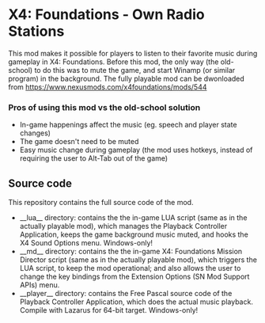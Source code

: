 # X4: Foundations - Own Radio Stations

This mod makes it possible for players to listen to their favorite music during gameplay in X4: Foundations.
Before this mod, the only way (the old-school) to do this was to mute the game, and start Winamp (or similar program) in the background.
The fully playable mod can be dwonloaded from https://www.nexusmods.com/x4foundations/mods/544

### Pros of using this mod vs the old-school solution
* In-game happenings affect the music (eg. speech and player state changes)
* The game doesn't need to be muted
* Easy music change during gameplay (the mod uses hotkeys, instead of requiring the user to Alt-Tab out of the game)

## Source code
This repository contains the full source code of the mod.
* \_\_lua\_\_ directory: contains the the in-game LUA script (same as in the actually playable mod), which manages the Playback Controller Application, keeps the game background music muted, and hooks the X4 Sound Options menu. Windows-only!
* \_\_md\_\_ directory: contains the the in-game X4: Foundations Mission Director script (same as in the actually playable mod), which triggers the LUA script, to keep the mod operational; and also allows the user to change the key bindings from the Extension Options (SN Mod Support APIs) menu.
* \_\_player\_\_ directory: contains the Free Pascal source code of the Playback Controller Application, which does the actual music playback. Compile with Lazarus for 64-bit target. Windows-only!
